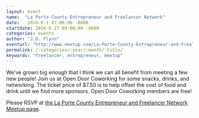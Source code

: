 ```yaml
---
layout: event
name:  "La Porte County Entrepreneur and Freelancer Network"
date:   2016-6-1 07:00:00 -0600
startdate: 2016-6-27 09:00:00 -0600
categories: events
author: "J.D. Flynn"
eventurl: "http://www.meetup.com/La-Porte-County-Entrepreneur-and-Freelancer-Network/events/230124193/"
permalink: /:categories/:year/:month/:title/
keywords: "freelancer, entrepreneur, meetup"
---
```


We've grown big enough that I think we can all benefit from meeting a few new people!  Join us at Open Door Coworking for some snacks, drinks, and networking.  The ticket price of $7.50 is to help offset the cost of food and drink until we find more sponsors.  Open Door Coworking members are free!

 Please RSVP at [the La Porte County Entrepreneur and Freelancer Network Meetup page](http://www.meetup.com/La-Porte-County-Entrepreneur-and-Freelancer-Network/events/230124193/).
